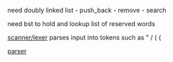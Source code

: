 need doubly linked list
    - push_back
    - remove
    - search

need bst to hold and lookup list of reserved words

[scanner/lexer](https://craftinginterpreters.com/a-map-of-the-territory.html#scanning)
    parses input into tokens such as " / ( {

[parser](https://craftinginterpreters.com/a-map-of-the-territory.html#parsing)

